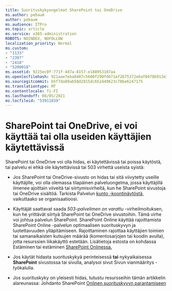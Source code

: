 ```yaml
---
title: Suorituskykyongelmat SharePoint tai OneDrive
ms.author: pebaum
author: pebaum
ms.audience: ITPro
ms.topic: article
ms.service: o365-administration
ROBOTS: NOINDEX, NOFOLLOW
localization_priority: Normal
ms.custom:
- "1133"
- "2397"
- "2418"
- "5200018"
ms.assetid: 9225ec0f-771f-4d7a-8157-e188953107aa
ms.openlocfilehash: 921aae7eba8487c5600f290fd671ef2675372e6af0478b913e38354856cbaa22
ms.sourcegitcommit: b5f7da89a650d2915dc652449623c78be6247175
ms.translationtype: MT
ms.contentlocale: fi-FI
ms.lasthandoff: 08/05/2021
ms.locfileid: "53911839"
---
```

# <a name="sharepoint-or-onedrive-slow-inaccessible-or-unavailable-for-multiple-users"></a>SharePoint tai OneDrive, ei voi käyttää tai olla useiden käyttäjien käytettävissä

SharePoint tai OneDrive voi olla hidas, ei käytettävissä tai poissa käytöstä, tai palvelu ei ehkä ole käytettävissä tai 503 virhettä useista syistä:
  
- Jos SharePoint tai OneDrive-sivusto on hidas tai sitä viivytetty useille käyttäjille, voi olla olemassa tilapäinen palveluongelma, jossa käyttäjillä ilmenee ajoittain viiveitä tai siirtymisvirheitä, kun he SharePoint sivustoja tai OneDrive sisältöä. Tarkista Palvelun [kunto -koontinäytöstä,](https://admin.microsoft.com/AdminPortal/Home#/servicehealth) vaikuttaako se organisaatioosi.
  
- Käyttäjät saattavat saada *503-palvelimen on varattu* -virheilmoituksen, kun he yrittävät siirtyä SharePoint tai OneDrive sivustoihin. Tämä virhe voi johtua palvelun SharePoint. SharePoint Online käyttää rajoittamista SharePoint Online -palvelun optimaalisen suorituskyvyn ja luotettavuuden ylläpitämiseen. Rajoittaminen rajoittaa käyttäjien toimien tai samanaikaisten kutsujen määrää (komentosarjojen tai koodin avulla), jotta resurssien liikakäyttö estetään. Lisätietoja estosta on kohdassa Estäminen tai estäminen [SharePoint Onlinessa.](https://docs.microsoft.com/sharepoint/dev/general-development/how-to-avoid-getting-throttled-or-blocked-in-sharepoint-online)

- Jos käytät hidasta suorituskykyä perinteisessä **tai** nykyaikaisessa **SharePoint** sivustossa [](https://aka.ms/perftool) tai sivulla, analysoi sivut Sivun vianmääritys -työkalulla.
  
- Jos suorituskyky on yleisesti hidas, tutustu resursseihin tämän artikkelin alareunassa: Johdanto SharePoint [Onlinen suorituskyvyn parantamiseen](https://go.microsoft.com/fwlink/?linkid=2024334)
  